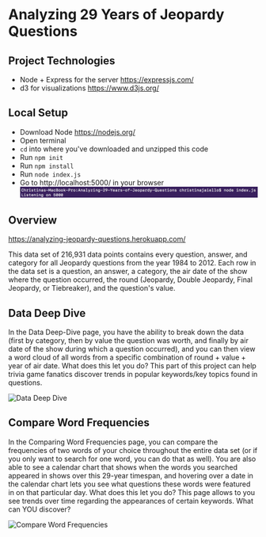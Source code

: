 
# Analyzing 29 Years of Jeopardy Questions

## Project Technologies
* Node + Express for the server https://expressjs.com/
* d3 for visualizations https://www.d3js.org/

## Local Setup
* Download Node https://nodejs.org/
* Open terminal
* `cd` into where you've downloaded and unzipped this code
* Run `npm init`
* Run `npm install`
* Run `node index.js`
* Go to http://localhost:5000/ in your browser
![Go to localhost:5000 in your browser](https://github.com/cjaiello/Analyzing-29-Years-of-Jeopardy-Questions/blob/master/public/images/localhost5000.png)

## Overview
https://analyzing-jeopardy-questions.herokuapp.com/

This data set of 216,931 data points contains every question, answer, and category for all Jeopardy questions from the year 1984 to 2012. Each row in the data set is a question, an answer, a category, the air date of the show where the question occurred, the round (Jeopardy, Double Jeopardy, Final Jeopardy, or Tiebreaker), and the question's value.

## Data Deep Dive

In the Data Deep-Dive page, you have the ability to break down the data (first by category, then by value the question was worth, and finally by air date of the show during which a question occurred), and you can then view a word cloud of all words from a specific combination of round + value + year of air date.
What does this let you do?
This part of this project can help trivia game fanatics discover trends in popular keywords/key topics found in questions.

![Data Deep Dive](https://github.com/cjaiello/Analyzing-29-Years-of-Jeopardy-Questions/blob/master/public/images/data-deep-dive.gif)


## Compare Word Frequencies

In the Comparing Word Frequencies page, you can compare the frequencies of two words of your choice throughout the entire data set (or if you only want to search for one word, you can do that as well). You are also able to see a calendar chart that shows when the words you searched appeared in shows over this 29-year timespan, and hovering over a date in the calendar chart lets you see what questions these words were featured in on that particular day.
What does this let you do?
This page allows to you see trends over time regarding the appearances of certain keywords. What can YOU discover?

![Compare Word Frequencies](https://github.com/cjaiello/Analyzing-29-Years-of-Jeopardy-Questions/blob/master/public/images/compare-word-frequencies.gif)
